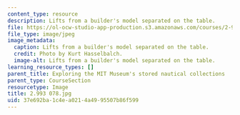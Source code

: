 ```yaml
---
content_type: resource
description: Lifts from a builder's model separated on the table.
file: https://ol-ocw-studio-app-production.s3.amazonaws.com/courses/2-993-special-topics-in-mechanical-engineering-the-art-and-science-of-boat-design-january-iap-2007/37e692ba1c4ea0214a4995507b86f599_2993078.jpg
file_type: image/jpeg
image_metadata:
  caption: Lifts from a builder's model separated on the table.
  credit: Photo by Kurt Hasselbalch.
  image-alt: Lifts from a builder's model separated on the table.
learning_resource_types: []
parent_title: Exploring the MIT Museum's stored nautical collections
parent_type: CourseSection
resourcetype: Image
title: 2.993 078.jpg
uid: 37e692ba-1c4e-a021-4a49-95507b86f599
---
```

